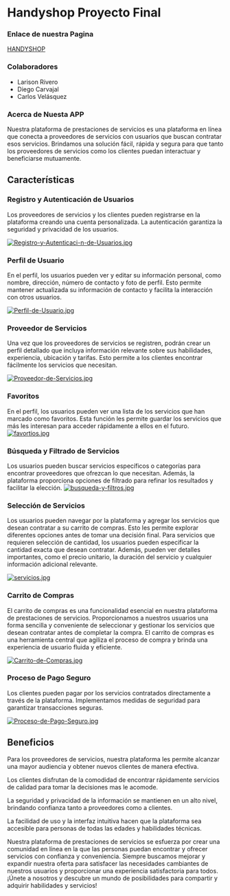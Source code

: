 ﻿# Handyshop Proyecto Final 

### Enlace de nuestra Pagina 
[HANDYSHOP](https://shiny-pothos-e6b242.netlify.app/)

### Colaboradores
* Larison Rivero
* Diego Carvajal
* Carlos Velásquez
### Acerca de Nuesta APP
Nuestra plataforma de prestaciones de servicios es una plataforma en línea que conecta a proveedores de servicios con usuarios que buscan contratar esos servicios. Brindamos una solución fácil, rápida y segura para que tanto los proveedores de servicios como los clientes puedan interactuar y beneficiarse mutuamente.
## Características
### Registro y Autenticación de Usuarios
Los proveedores de servicios y los clientes pueden registrarse en la plataforma creando una cuenta personalizada. La autenticación garantiza la seguridad y privacidad de los usuarios.

[![Registro-y-Autenticaci-n-de-Usuarios.jpg](https://i.postimg.cc/vTX6qwb3/Registro-y-Autenticaci-n-de-Usuarios.jpg)](https://postimg.cc/PvpxJcLw)
### Perfil de Usuario
En el perfil, los usuarios pueden ver y editar su información personal, como nombre, dirección, número de contacto y foto de perfil. Esto permite mantener actualizada su información de contacto y facilita la interacción con otros usuarios.

[![Perfil-de-Usuario.jpg](https://i.postimg.cc/0QV8hkKM/Perfil-de-Usuario.jpg)](https://postimg.cc/gX6FZPDm)
 
### Proveedor de Servicios
Una vez que los proveedores de servicios se registren, podrán crear un perfil detallado que incluya información relevante sobre sus habilidades, experiencia, ubicación y tarifas. Esto permite a los clientes encontrar fácilmente los servicios que necesitan.

[![Proveedor-de-Servicios.jpg](https://i.postimg.cc/KvBY8ydV/Proveedor-de-Servicios.jpg)](https://postimg.cc/HVWm6FW4)

### Favoritos
En el perfil, los usuarios pueden ver una lista de los servicios que han marcado como favoritos. Esta función les permite guardar los servicios que más les interesan para acceder rápidamente a ellos en el futuro.
[![favortios.jpg](https://i.postimg.cc/B6sb4bLB/favortios.jpg)](https://postimg.cc/d7Hw9q9h) 

### Búsqueda y Filtrado de Servicios
Los usuarios pueden buscar servicios específicos o categorías para encontrar proveedores que ofrezcan lo que necesitan. Además, la plataforma proporciona opciones de filtrado para refinar los resultados y facilitar la elección.
[![busqueda-y-filtros.jpg](https://i.postimg.cc/65SQTY43/busqueda-y-filtros.jpg)](https://postimg.cc/dL2FxRBP)

### Selección de Servicios 
Los usuarios pueden navegar por la plataforma y agregar los servicios que desean contratar a su carrito de compras. Esto les permite explorar diferentes opciones antes de tomar una decisión final. Para servicios que requieren selección de cantidad, los usuarios pueden especificar la cantidad exacta que desean contratar. Además, pueden ver detalles importantes, como el precio unitario, la duración del servicio y cualquier información adicional relevante.

[![servicios.jpg](https://i.postimg.cc/c4KxqwkN/servicios.jpg)](https://postimg.cc/ppHbzht0)

### Carrito de Compras
El carrito de compras es una funcionalidad esencial en nuestra plataforma de prestaciones de servicios. Proporcionamos a nuestros usuarios una forma sencilla y conveniente de seleccionar y gestionar los servicios que desean contratar antes de completar la compra. El carrito de compras es una herramienta central que agiliza el proceso de compra y brinda una experiencia de usuario fluida y eficiente.

[![Carrito-de-Compras.jpg](https://i.postimg.cc/KvPZyDTh/Carrito-de-Compras.jpg)](https://postimg.cc/bsvXxbLm)

### Proceso de Pago Seguro
Los clientes pueden pagar por los servicios contratados directamente a través de la plataforma. Implementamos medidas de seguridad para garantizar transacciones seguras.

[![Proceso-de-Pago-Seguro.jpg](https://i.postimg.cc/W4CRZdZ7/Proceso-de-Pago-Seguro.jpg)](https://postimg.cc/4K6FkNBK)

## Beneficios

Para los proveedores de servicios, nuestra plataforma les permite alcanzar una mayor audiencia y obtener nuevos clientes de manera efectiva.

Los clientes disfrutan de la comodidad de encontrar rápidamente servicios de calidad para tomar la decisiones mas le acomode.

La seguridad y privacidad de la información se mantienen en un alto nivel, brindando confianza tanto a proveedores como a clientes.

La facilidad de uso y la interfaz intuitiva hacen que la plataforma sea accesible para personas de todas las edades y habilidades técnicas.

Nuestra plataforma de prestaciones de servicios se esfuerza por crear una comunidad en línea en la que las personas puedan encontrar y ofrecer servicios con confianza y conveniencia. Siempre buscamos mejorar y expandir nuestra oferta para satisfacer las necesidades cambiantes de nuestros usuarios y proporcionar una experiencia satisfactoria para todos. ¡Únete a nosotros y descubre un mundo de posibilidades para compartir y adquirir habilidades y servicios!
